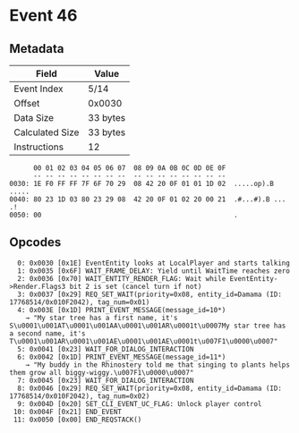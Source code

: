 # Event 46

## Metadata

| Field           | Value    |
|-----------------|----------|
| Event Index     | 5/14     |
| Offset          | 0x0030   |
| Data Size       | 33 bytes |
| Calculated Size | 33 bytes |
| Instructions    | 12       |

```
      00 01 02 03 04 05 06 07  08 09 0A 0B 0C 0D 0E 0F
      -- -- -- -- -- -- -- --  -- -- -- -- -- -- -- --
0030: 1E F0 FF FF 7F 6F 70 29  08 42 20 0F 01 01 1D 02  .....op).B .....
0040: 80 23 1D 03 80 23 29 08  42 20 0F 01 02 20 00 21  .#...#).B ... .!
0050: 00                                                .               
```

## Opcodes

```
  0: 0x0030 [0x1E] EventEntity looks at LocalPlayer and starts talking
  1: 0x0035 [0x6F] WAIT_FRAME_DELAY: Yield until WaitTime reaches zero
  2: 0x0036 [0x70] WAIT_ENTITY_RENDER_FLAG: Wait while EventEntity->Render.Flags3 bit 2 is set (cancel turn if not)
  3: 0x0037 [0x29] REQ_SET_WAIT(priority=0x08, entity_id=Damama (ID: 17768514/0x010F2042), tag_num=0x01)
  4: 0x003E [0x1D] PRINT_EVENT_MESSAGE(message_id=10*)
    → "My star tree has a first name, it's S\u0001\u001AT\u0001\u001AA\u0001\u001AR\u0001t\u0007My star tree has a second name, it's T\u0001\u001AR\u0001\u001AE\u0001\u001AE\u0001t\u007F1\u0000\u0007"
  5: 0x0041 [0x23] WAIT_FOR_DIALOG_INTERACTION
  6: 0x0042 [0x1D] PRINT_EVENT_MESSAGE(message_id=11*)
    → "My buddy in the Rhinostery told me that singing to plants helps them grow all biggy-wiggy.\u007F1\u0000\u0007"
  7: 0x0045 [0x23] WAIT_FOR_DIALOG_INTERACTION
  8: 0x0046 [0x29] REQ_SET_WAIT(priority=0x08, entity_id=Damama (ID: 17768514/0x010F2042), tag_num=0x02)
  9: 0x004D [0x20] SET_CLI_EVENT_UC_FLAG: Unlock player control
 10: 0x004F [0x21] END_EVENT
 11: 0x0050 [0x00] END_REQSTACK()
```
